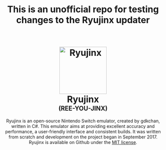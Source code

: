 
<h1 align="center">
  <br>
  <b>This is an unofficial repo for testing changes to the Ryujinx updater</b>
  <br>
  <br>
  <br>
  <a href="https://ryujinx.org/"><img src="https://i.imgur.com/WcCj6Rt.png" alt="Ryujinx" width="150"></a>
  <br>
  <b>Ryujinx</b>
  <br>
  <sub><sup><b>(REE-YOU-JINX)</b></sup></sub>
  <br>

</h1>

<p align="center">
       Ryujinx is an open-source Nintendo Switch emulator, created by gdkchan, written in C#.
       This emulator aims at providing excellent accuracy and performance, a user-friendly interface and consistent builds.
    It was written from scratch and development on the project began in September 2017. Ryujinx is available on Github under the <a href="https://github.com/Ryujinx/Ryujinx/blob/master/LICENSE.txt" target="_blank">MIT license</a>. <br />

</p>
<p align="center">
    <a href="https://github.com/Kurochi51/Ryujinx-Testing/actions/workflows/Release-testing.yml">
        <img src="https://github.com/Kurochi51/Ryujinx-Testing/actions/workflows/Release-testing.yml/badge.svg"
            alt="">
    </a>
    <br>
    <br>
</p>

<h5 align="center">

</h5>
